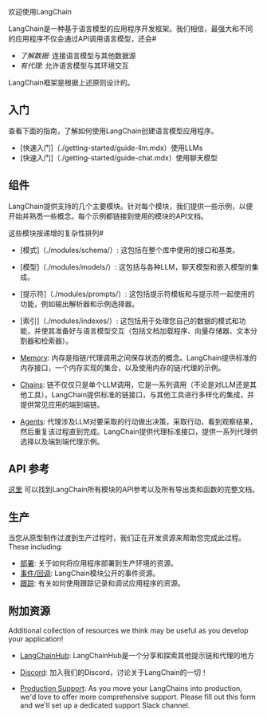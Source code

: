 欢迎使用LangChain


LangChain是一种基于语言模型的应用程序开发框架。我们相信，最强大和不同的应用程序不仅会通过API调用语言模型，还会#


- _了解数据_: 连接语言模型与其他数据源
- _有代理_: 允许语言模型与其环境交互


LangChain框架是根据上述原则设计的。


## 入门


查看下面的指南，了解如何使用LangChain创建语言模型应用程序。


- [快速入门]（./getting-started/guide-llm.mdx）使用LLMs
- [快速入门]（./getting-started/guide-chat.mdx）使用聊天模型


## 组件


LangChain提供支持的几个主要模块。针对每个模块，我们提供一些示例，以便开始并熟悉一些概念。每个示例都链接到使用的模块的API文档。


这些模块按递增的复杂性排列#


- [模式]（./modules/schema/）: 这包括在整个库中使用的接口和基类。


- [模型]（./modules/models/）: 这包括与各种LLM，聊天模型和嵌入模型的集成。


- [提示符]（./modules/prompts/）: 这包括提示符模板和与提示符一起使用的功能，例如输出解析器和示例选择器。


- [索引]（./modules/indexes/）: 这包括用于处理您自己的数据的模式和功能，并使其准备好与语言模型交互（包括文档加载程序、向量存储器、文本分割器和检索器）。


- [Memory](./modules/memory/): 内存是指链/代理调用之间保存状态的概念。LangChain提供标准的内存接口，一个内存实现的集合，以及使用内存的链/代理的示例。


- [Chains](./modules/chains/): 链不仅仅只是单个LLM调用，它是一系列调用（不论是对LLM还是其他工具）。LangChain提供标准的链接口，与其他工具进行多样化的集成，并提供常见应用的端到端链。


- [Agents](./modules/agents/): 代理涉及LLM对要采取的行动做出决策，采取行动，看到观察结果，然后重复该过程直到完成。LangChain提供代理标准接口，提供一系列代理供选择以及端到端代理示例。


## API 参考


[这里](./api/) 可以找到LangChain所有模块的API参考以及所有导出类和函数的完整文档。


## 生产


当您从原型制作过渡到生产过程时，我们正在开发资源来帮助您完成此过程。
These including:



- [部署](./production/deployment): 关于如何将应用程序部署到生产环境的资源。
- [事件/回调](./production/callbacks): LangChain模块公开的事件资源。
- [跟踪](./production/tracing): 有关如何使用跟踪记录和调试应用程序的资源。


## 附加资源


Additional collection of resources we think may be useful as you develop your application!



- [LangChainHub](https://github.com/hwchase17/langchain-hub): LangChainHub是一个分享和探索其他提示链和代理的地方

- [Discord](https://discord.gg/6adMQxSpJS): 加入我们的Discord，讨论关于LangChain的一切！

- [Production Support](https://forms.gle/57d8AmXBYp8PP8tZA): As you move your LangChains into production, we'd love to offer more comprehensive support. Please fill out this form and we'll set up a dedicated support Slack channel.

